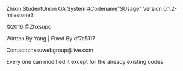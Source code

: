 <p>Zhixin StudentUnion OA System #Codename"SUsage" Version 0.1.2-milestone3</p>
<p>©2016 @Zhxsupc</p>
Wirtten By Yang | 
Fixed By df7c5117
<p>Contact:zhxsuwebgroup@live.com</p>
<p>Every one can modified it except for the already existing codes</p>
